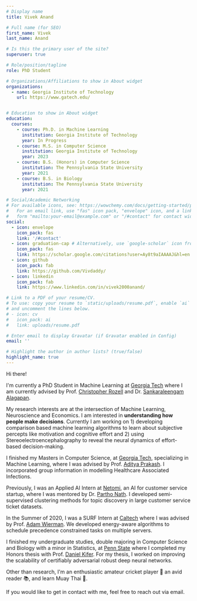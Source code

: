 ```yaml
---
# Display name
title: Vivek Anand

# Full name (for SEO)
first_name: Vivek
last_name: Anand

# Is this the primary user of the site?
superuser: true

# Role/position/tagline
role: PhD Student

# Organizations/Affiliations to show in About widget
organizations:
  - name: Georgia Institute of Technology
    url: https://www.gatech.edu/


# Education to show in About widget
education:
  courses:
    - course: Ph.D. in Machine Learning
      institution: Georgia Institute of Technology
      year: In Progress
    - course: M.S. in Computer Science
      institution: Georgia Institute of Technology
      year: 2023
    - course: B.S. (Honors) in Computer Science
      institution: The Pennsylvania State University
      year: 2021
    - course: B.S. in Biology
      institution: The Pennsylvania State University
      year: 2021

# Social/Academic Networking
# For available icons, see: https://wowchemy.com/docs/getting-started/page-builder/#icons
#   For an email link, use "fas" icon pack, "envelope" icon, and a link in the
#   form "mailto:your-email@example.com" or "/#contact" for contact widget.
social:
  - icon: envelope
    icon_pack: fas
    link: '/#contact'
  - icon: graduation-cap # Alternatively, use `google-scholar` icon from `ai` icon pack
    icon_pack: fas
    link: https://scholar.google.com/citations?user=Ay8t9aIAAAAJ&hl=en
  - icon: github
    icon_pack: fab
    link: https://github.com/Vivdaddy/
  - icon: linkedin
    icon_pack: fab
    link: https://www.linkedin.com/in/vivek2000anand/

# Link to a PDF of your resume/CV.
# To use: copy your resume to `static/uploads/resume.pdf`, enable `ai` icons in `params.yaml`,
# and uncomment the lines below.
# - icon: cv
#   icon_pack: ai
#   link: uploads/resume.pdf

# Enter email to display Gravatar (if Gravatar enabled in Config)
email: ''

# Highlight the author in author lists? (true/false)
highlight_name: true
---
```


Hi there!

I'm currently a PhD Student in Machine Learning at [Georgia Tech](https://www.gatech.edu/) where I am currently advised by Prof. [Christopher Rozell](http://siplab.gatech.edu/rozell.html) and Dr. [Sankaraleengam Alagapan](https://www.sankaralagapan.com/).

My research interests are at the intersection of Machine Learning, Neuroscience and Economics. I am interested in **understanding how people make decisions**. Currently I am working on 1) developing comparison based machine learning algorithms to learn about subjective percepts like motivation and cognitive effort and 2) using Stereoelectroencephalography to reveal the neural dynamics of effort-based decision-making.

I finished my Masters in Computer Science, at [Georgia Tech](https://www.gatech.edu/), specializing in Machine Learning, where I was advised by Prof. [Aditya Prakash](https://faculty.cc.gatech.edu/~badityap/). I incorporated group information in modelling Healthcare Associated Infections.

Previously, I was an Applied AI Intern at [Netomi](https://www.netomi.com/), an AI for customer service startup, where I was mentored by Dr. [Partho Nath](https://www.linkedin.com/in/partho-nath/). I developed semi-supervised clustering methods for topic discovery in large customer service ticket datasets.

In the Summer of 2020, I was a SURF Intern at [Caltech](https://www.caltech.edu/) where I was advised by Prof. [Adam Wierman](https://adamwierman.com/). We developed energy-aware algorithms to schedule precedence constrained tasks on multiple servers.

I finished my undergraduate studies, double majoring in Computer Science and Biology with a minor in Statistics, at [Penn State](https://www.psu.edu/) where I completed my Honors thesis with Prof. [Daniel Kifer](https://www.cse.psu.edu/~duk17/). For my thesis, I worked on improving the scalability of certifiably adversarial robust deep neural networks.

Other than research, I'm an enthusiastic amateur cricket player 🏏 an avid reader 📚, and learn Muay Thai 🥊. 

If you would like to get in contact with me, feel free to reach out via email.
